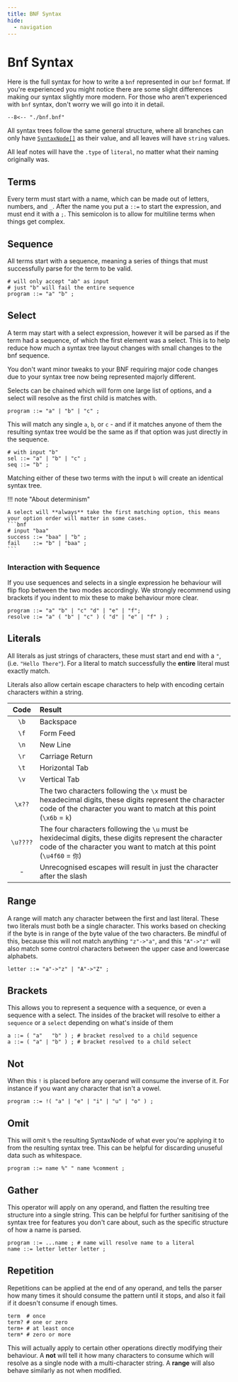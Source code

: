 ```yaml
---
title: BNF Syntax
hide:
  - navigation
---
```


# Bnf Syntax

Here is the full syntax for how to write a `bnf` represented in our `bnf` format.
If you're experienced you might notice there are some slight differences making our syntax slightly more modern.
For those who aren't experienced with `bnf` syntax, don't worry we will go into it in detail.
```bnf
--8<-- "./bnf.bnf"
```

All syntax trees follow the same general structure, where all branches can only have [`SyntaxNode[]`](/api/shared#syntaxnode) as their value, and all leaves will have `string` values.

All leaf notes will have the `.type` of `literal`, no matter what their naming originally was.

## Terms

Every term must start with a name, which can be made out of letters, numbers, and `_`.
After the name you put a `::=` to start the expression, and must end it with a `;`.
This semicolon is to allow for multiline terms when things get complex.

## Sequence

All terms start with a sequence, meaning a series of things that must successfully parse for the term to be valid.
```bnf
# will only accept "ab" as input
# just "b" will fail the entire sequence
program ::= "a" "b" ;
```

## Select

A term may start with a select expression, however it will be parsed as if the term had a sequence,
of which the first element was a select. This is to help reduce how much a syntax tree layout changes with small changes to the bnf sequence.

You don't want minor tweaks to your BNF requiring major code changes due to your syntax tree now being represented majorly different.

Selects can be chained which will form one large list of options, and a select will resolve as the first child is matches with.

```bnf
program ::= "a" | "b" | "c" ;
```

This will match any single `a`, `b`, or `c` - and if it matches anyone of them the resulting syntax tree would be the same as if that option was just directly in the sequence.
```
# with input "b"
sel ::= "a" | "b" | "c" ;
seq ::= "b" ;
```
Matching either of these two terms with the input `b` will create an identical syntax tree.

!!! note "About determinism"

    A select will **always** take the first matching option, this means your option order will matter in some cases.
    ```bnf
    # input "baa"
    success ::= "baa" | "b" ;
    fail    ::= "b" | "baa" ;
    ```

### Interaction with Sequence

If you use sequences and selects in a single expression he behaviour will flip flop between the two modes accordingly.
We strongly recommend using brackets if you indent to mix these to make behaviour more clear.

```
program ::= "a" "b" | "c" "d" | "e" | "f";
resolve ::= "a" ( "b" | "c" ) ( "d" | "e" | "f" ) ;
```

## Literals

All literals as just strings of characters, these must start and end with a `"`, (i.e. `"Hello There"`).
For a literal to match successfully the **entire** literal must exactly match.

Literals also allow certain escape characters to help with encoding certain characters within a string.

| Code | Result |
| :-: | :- |
| `\b` | Backspace |
| `\f` | Form Feed |
| `\n` | New Line |
| `\r` | Carriage Return |
| `\t` | Horizontal Tab |
| `\v` | Vertical Tab |
| `\x??` | The two characters following the `\x` must be hexadecimal digits, these digits represent the character code of the character you want to match at this point (`\x6b` = `k`)|
| `\u????` | The four characters following the `\u` must be hexidecimal digits, these digits represent the character code of the character you want to match at this point (`\u4f60` = `你`)
| - | Unrecognised escapes will result in just the character after the slash |

## Range

A range will match any character between the first and last literal.
These two literals must both be a single character.
This works based on checking if the byte is in range of the byte value of the two characters.
Be mindful of this, because this will not match anything `"z"->"a"`, and this `"A"->"z"` will also match some control characters between the upper case and lowercase alphabets.
```bnf
letter ::= "a"->"z" | "A"->"Z" ;
```

## Brackets

This allows you to represent a sequence with a sequence, or even a sequence with a select.
The insides of the bracket will resolve to either a `sequence` or a `select` depending on what's inside of them
```
a ::= ( "a"   "b" ) ; # bracket resolved to a child sequence
a ::= ( "a" | "b" ) ; # bracket resolved to a child select
```

## Not

When this `!` is placed before any operand will consume the inverse of it.
For instance if you want any character that isn't a vowel.
```bnf
program ::= !( "a" | "e" | "i" | "u" | "o" ) ;
```

## Omit

This will omit `%` the resulting SyntaxNode of what ever you're applying it to from the resulting syntax tree.
This can be helpful for discarding unuseful data such as whitespace.
```bnf
program ::= name %" " name %comment ;
```

## Gather

This operator will apply on any operand, and flatten the resulting tree structure into a single string.
This can be helpful for further sanitising of the syntax tree for features you don't care about, such as the specific structure of how a name is parsed.

```
program ::= ...name ; # name will resolve name to a literal
name ::= letter letter letter ;
```

## Repetition

Repetitions can be applied at the end of any operand, and tells the parser how many times it should consume the pattern until it stops, and also it fail if it doesn't consume if enough times.
```bnf
term  # once
term? # one or zero
term+ # at least once
term* # zero or more
```

This will actually apply to certain other operations directly modifying their behaviour.
A __not__ will tell it how many characters to consume which will resolve as a single node with a multi-character string.
A __range__ will also behave similarly as not when modified.
